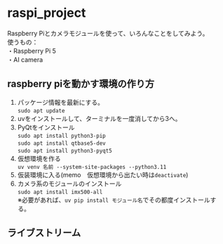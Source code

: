# raspi_project
Raspberry Piとカメラモジュールを使って、いろんなことをしてみよう。  
使うもの：  
・Raspberry Pi 5  
・AI camera  
## raspberry piを動かす環境の作り方  
1. パッケージ情報を最新にする。  
    `sudo apt update`
2. uvをインストールして、ターミナルを一度消してから3へ。
3. PyQtをインストール  
    `sudo apt install python3-pip`  
    `sudo apt install qtbase5-dev`  
    `sudo apt install python3-pyqt5`  
4. 仮想環境を作る  
    `uv venv 名前 --system-site-packages --python3.11`
5. 仮装環境に入る(memo　仮想環境から出たい時は`deactivate`)
6. カメラ系のモジュールのインストール  
    `sudo apt install imx500-all`  
※必要があれば、`uv pip install モジュール名`でその都度インストールする。
## ライブストリーム
